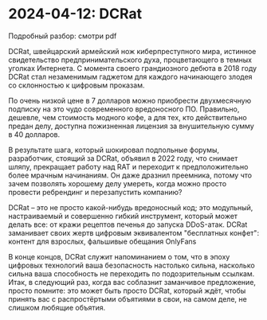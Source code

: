 # 2024-04-12: DCRat

Подробный разбор: смотри pdf

DCRat, швейцарский армейский нож киберпреступного мира, истинное свидетельство предпринимательского духа, процветающего в темных уголках Интернета. С момента своего грандиозного дебюта в 2018 году DCRat стал незаменимым гаджетом для каждого начинающего злодея со склонностью к цифровым проказам. 

По очень низкой цене в 7 долларов можно приобрести двухмесячную подписку на это чудо современного вредоносного ПО. Правильно, дешевле, чем стоимость модного кофе, а для тех, кто действительно предан делу, доступна пожизненная лицензия за внушительную сумму в 40 долларов. 

В результате шага, который шокировал подпольные форумы, разработчик, стоящий за DCRat, объявил в 2022 году, что снимает шляпу, прекращает работу над RAT и переходит к предположительно более мрачным начинаниям. Он даже дразнил преемника, потому что зачем позволять хорошему делу умереть, когда можно просто провести ребрендинг и перезапустить компанию?

DCRat – это не просто какой-нибудь вредоносный код; это модульный, настраиваемый и совершенно гибкий инструмент, который может делать все: от кражи рецептов печенья до запуска DDoS-атак. DCRat заманивает своих жертв цифровым эквивалентом "бесплатных конфет": контент для взрослых, фальшивые обещания OnlyFans

В конце концов, DCRat служит напоминанием о том, что в эпоху цифровых технологий ваша безопасность настолько сильна, насколько сильна ваша способность не переходить по подозрительным ссылкам. Итак, в следующий раз, когда вас соблазнит заманчивое предложение, просто помните: это может быть просто DCRat, который ждёт, чтобы принять вас с распростёртыми объятиями в свои, на самом деле, не слишком любящие объятия.

